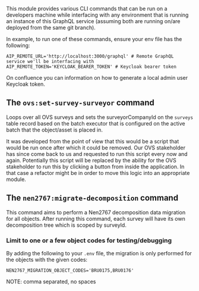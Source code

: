 This module provides various CLI commands that can be run on a developers machine while interfacing with any
environment that is running an instance of this GraphQL service (assuming both are running on/are deployed from the
same git branch).

In example, to run one of these commands, ensure your env file has the following:

```dotenv
AIP_REMOTE_URL='http://localhost:3000/graphql' # Remote GraphQL service we'll be interfacing with
AIP_REMOTE_TOKEN='KEYCLOAK_BEARER_TOKEN' # Keycloak bearer token
```

On confluence you can information on how to generate a local admin user Keycloak token.

## The `ovs:set-survey-surveyor` command

Loops over all OVS surveys and sets the surveyorCompanyId on the `surveys` table record based on the batch executor
that is configured on the active batch that the object/asset is placed in.

It was developed from the point of view that this would be a script that would be run once after which it could be
removed. Our OVS stakeholder has since come back to us and requested to run this script every now and again.
Potentially this script will be replaced by the ability for the OVS stakeholder to run this by clicking a button
from inside the application. In that case a refactor might be in order to move this logic into an appropriate module.

## The `nen2767:migrate-decomposition` command

This command aims to perform a Nen2767 decomposition data migration for all objects. After running this command,
each survey will have its own decomposition tree which is scoped by surveyId.

### Limit to one or a few object codes for testing/debugging

By adding the following to your `.env` file, the migration is only performed for the objects with the given codes:

```dotenv
NEN2767_MIGRATION_OBJECT_CODES='BRU0175,BRU0176'
```

NOTE: comma separated, no spaces
